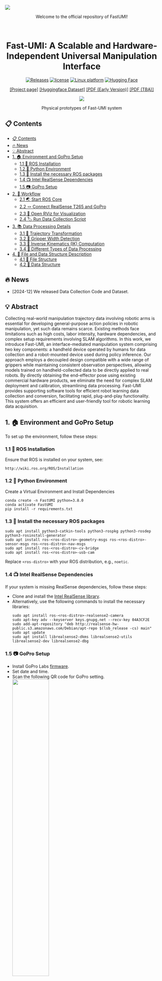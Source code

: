 ![](docs/fastumi-data.png)

<p align="center">
Welcome to the official repository of FastUMI!
</p>

<br>
<p align="center">
<h1 align="center"><strong>Fast-UMI: A Scalable and Hardware-Independent Universal Manipulation Interface</strong></h1>
</p>

<div id="top" align="center">

[![Releases](https://img.shields.io/github/release/Zhefan-Xu/CERLAB-UAV-Autonomy.svg)]([https://github.com/Zhefan-Xu/CERLAB-UAV-Autonomy/releases](https://github.com/zxzm-zak/AlignBot/blob/main/README.md))
[![license](https://img.shields.io/badge/License-MIT-green.svg)](https://opensource.org/licenses/MIT) 
[![Linux platform](https://img.shields.io/badge/platform-linux--64-orange.svg)](https://releases.ubuntu.com/20.04/)
[![Hugging Face](https://img.shields.io/badge/Hugging%20Face-FastUMI_Data-blue.svg)](https://huggingface.co/datasets/cpa2001/FastUMI_Data)

[[Project page]](https://fastumi.com/)
[[Huggingface Dataset]](https://huggingface.co/datasets/IPEC-COMMUNITY/FastUMI-Data)
[[PDF (Early Version)]](https://arxiv.org/abs/2409.19499)
[[PDF (TBA)]](https://fastumi.com/)

![](docs/fastumi.jpg)

Physical prototypes of Fast-UMI system

</div>

## 📋 Contents

- [📋 Contents](#-contents)
- [🔥 News](#-news)
- [💡 Abstract](#-abstract)
- [1. 🏠 Environment and GoPro Setup](#1--environment-and-gopro-setup)
  - [1.1 🚀 ROS Installation](#11--ros-installation)
  - [1.2 🔭 Python Environment](#12--python-environment)
  - [1.3 🛒 Install the necessary ROS packages](#13--install-the-necessary-ros-packages)
  - [1.4 📺 Intel RealSense Dependencies](#14--intel-realsense-dependencies)
  - [1.5 📷 GoPro Setup](#15--gopro-setup)
- [2. 📝 Workflow](#2--workflow)
  - [2.1 🌏 Start ROS Core](#21--start-ros-core)
  - [2.2 🪢 Connect RealSense T265 and GoPro](#22--connect-realsense-t265-and-gopro)
  - [2.3 🎇 Open RViz for Visualization](#23--open-rviz-for-visualization)
  - [2.4 🏷️ Run Data Collection Script](#24-️-run-data-collection-script)
- [3. 📚 Data Processing Details](#3--data-processing-details)
  - [3.1 🤝 Trajectory Transformation](#31--trajectory-transformation)
  - [3.2 📸 Gripper Width Detection](#32--gripper-width-detection)
  - [3.3 🏹 Inverse Kinematics (IK) Computation](#33--inverse-kinematics-ik-computation)
  - [3.4 🎄 Different Types of Data Processing](#34--different-types-of-data-processing)
- [4. 📠 File and Data Structure Description](#4--file-and-data-structure-description)
  - [4.1 📖 File Structure](#41--file-structure)
  - [4.2 📜 Data Structure](#42--data-structure)


## 🔥 News
- [2024-12] We released Data Collection Code and Dataset.

## 💡 Abstract

Collecting real-world manipulation trajectory data involving robotic arms is essential for developing general-purpose action policies in robotic manipulation, yet such data remains scarce. Existing methods face limitations such as high costs, labor intensity, hardware dependencies, and complex setup requirements involving SLAM algorithms. In this work, we introduce Fast-UMI, an interface-mediated manipulation system comprising two key components: a handheld device operated by humans for data collection and a robot-mounted device used during policy inference. Our approach employs a decoupled design compatible with a wide range of grippers while maintaining consistent observation perspectives, allowing models trained on handheld-collected data to be directly applied to real robots. By directly obtaining the end-effector pose using existing commercial hardware products, we eliminate the need for complex SLAM deployment and calibration, streamlining data processing. Fast-UMI provides supporting software tools for efficient robot learning data collection and conversion, facilitating rapid, plug-and-play functionality. This system offers an efficient and user-friendly tool for robotic learning data acquisition.


## 1. 🏠 Environment and GoPro Setup

To set up the environment, follow these steps:

### 1.1 🚀 ROS Installation  

Ensure that ROS is installed on your system, see:
    
    http://wiki.ros.org/ROS/Installation

### 1.2 🔭 Python Environment

Create a Virtual Environment and Install Dependencies

    conda create -n FastUMI python=3.8.0
    conda activate FastUMI
    pip install -r requirements.txt

### 1.3 🛒 Install the necessary ROS packages

    sudo apt install python3-catkin-tools python3-rospkg python3-rosdep python3-rosinstall-generator
    sudo apt install ros-<ros-distro>-geometry-msgs ros-<ros-distro>-sensor-msgs ros-<ros-distro>-nav-msgs
    sudo apt install ros-<ros-distro>-cv-bridge
    sudo apt install ros-<ros-distro>-usb-cam

Replace `<ros-distro>` with your ROS distribution, e.g., `noetic`.

### 1.4 📺 Intel RealSense Dependencies
If your system is missing RealSense dependencies, follow these steps:
- Clone and install the [Intel RealSense library](https://github.com/IntelRealSense/librealsense).
- Alternatively, use the following commands to install the necessary libraries:
  ```
  sudo apt install ros-<ros-distro>-realsense2-camera
  sudo apt-key adv --keyserver keys.gnupg.net --recv-key 04A3CF2E
  sudo add-apt-repository "deb http://realsense-hw-public.s3.amazonaws.com/Debian/apt-repo $(lsb_release -cs) main"
  sudo apt update
  sudo apt install librealsense2-dkms librealsense2-utils librealsense2-dev librealsense2-dbg
  ```

### 1.5 📷 GoPro Setup
* Install GoPro Labs [firmware](https://gopro.github.io/labs/).
* Set date and time.
* Scan the following QR code for GoPro setting.
<br><img width="50%" src="camera_setting_code.jpg">
---

## 2. 📝 Workflow

### 2.1 🌏 Start ROS Core
Start the ROS master node:

    roscore

### 2.2 🪢 Connect RealSense T265 and GoPro
Launch the RealSense and USB camera nodes:

    roslaunch realsense2_camera rs_t265.launch
    roslaunch usb_cam usb_cam-test.launch

### 2.3 🎇 Open RViz for Visualization
Launch RViz:

    rviz

- Add **Odometry** and **Image** topics to visualize the data from the RealSense and GoPro cameras.

### 2.4 🏷️ Run Data Collection Script
- Update the data saving path in the script.
- Run the data collection script:

      python data_collection.py

Alternatively, use the provided shell script.

---

## 3. 📚 Data Processing Details
### 3.1 🤝 Trajectory Transformation
- The raw data consists of the RealSense T265 trajectory.
- An **offset** is added to transform the T265 trajectory into the TCP (Tool Center Point) trajectory.
- Coordinate transformations are applied during this process to map the T265 trajectory to the TCP trajectory.
- The `offset` field in the `config.json` file contains the offsets for the T265 to TCP transformation in the x-axis and z-axis directions.

### 3.2 📸 Gripper Width Detection
- The gripper width is detected using ArUco markers attached to the gripper.
- If any frame fails to detect all the markers, the gripper width is interpolated to ensure complete data.
- The `distances` field in the `config.json` file contains the maximum and minimum pixel distances of the markers in the image (`marker_max` and `marker_min`), as well as the actual maximum gripper width of the robot (`gripper_max`).

### 3.3 🏹 Inverse Kinematics (IK) Computation
- A simple IK computation is implemented to convert TCP data into the corresponding absolute joint angles of the robot arm, which facilitates ACT model training.
- To calculate IK, the distance from the TCP to the flange must be obtained. The `distances` field in the `config.json` file includes this distance as `flange_to_tcp`.

### 3.4 🎄 Different Types of Data Processing
- To accommodate different types of algorithms, the scripts `data_processing_to_joint.py` and `data_processing_to_tcp.py` provide methods for generating the absolute joint angles and TCP data of the robot arm, respectively.
- To ensure compatibility with other UMI-Like datasets and facilitate adaptation to **Diffusion Policy**, we provide the script `data_processing_tcp_to_dp.py` to convert TCP data from HDF5 format into **Zarr** as the container for training datasets. Zarr is similar to HDF5 but offers better flexibility in terms of storage backends, chunking, compression, and parallel access.

## 4. 📠 File and Data Structure Description

### 4.1 📖 File Structure

The file structure generated by the `data_collection.py` script is as follows:

```plaintext
data_dir/
└── dataset/
    └── <task>/
        ├── camera/
        │   ├── temp_video_0.mp4
        │   ├── temp_video_1.mp4
        │   ├── ...
        │   └── images/
        │       ├── 0.jpg
        │       ├── 1.jpg
        │       └── ...
        ├── csv/
        │   ├── temp_trajectory.csv
        │   ├── temp_video_timestamps.csv
        │   ├── frame_timestamps.csv
        │   └── ...
        ├── states.csv
        ├── episode_0.hdf5
        ├── episode_1.hdf5
        └── ... 
```

### 4.2 📜 Data Structure

Below are detailed descriptions of each file generated by `data_collection.py`:

- hdf5

  Purpose: Each HDF5 file corresponds to a single episode and encapsulates both observational data and actions. Below is the hierarchical structure of the HDF5 file:

  ```plaintext
  episode_<idx>.hdf5
  ├── observations/
  │   ├── images/
  │   │   └── <camera_name_1> (Dataset)
  │   └── qpos (Dataset)
  ├── action (Dataset)
  └── attributes/
      └── sim = False
  ```

  Attributes:
  - sim
    - Type: Boolean
    - Value: False
    - Description: Indicates whether the data was recorded in simulation (True) or real-world (False).
  
  Groups and Datasets
  - observations/
    - images/
      - Description: Stores image data from camera.
      - Datasets:
        - front
        - Type: Dataset containing image arrays.
        - Shape: (num_frames, height=1920, width=1080, channels=3)
        - Data Type: uint8
        - Compression: gzip with compression level 4.
    - qpos
      - Type: Dataset
      - Shape: (num_timesteps, 7)
      - Description: Stores position and orientation data for each timestep.
      - Columns: [Pos X, Pos Y, Pos Z, Q_X, Q_Y, Q_Z, Q_W]
  - action
    - Type: Dataset
    - Shape: (num_timesteps, 7)
    - Description: Stores action data corresponding to each timestep. In this script, actions mirror the qpos data.
    - Columns: [Pos X, Pos Y, Pos Z, Q_X, Q_Y, Q_Z, Q_W]

- states.csv

  Purpose: Logs state information including positions and orientations over time for all episodes.

  Columns:
    | Column Name          | Description                                      |
    |----------------------|--------------------------------------------------|
    | Index                | Sequential index of the state entry              |
    | Start Time           | Epoch time when the episode started              |
    | Trajectory Timestamp | Timestamp of the trajectory data                 |
    | Frame Timestamp      | Timestamp of the corresponding video frame       |
    | Pos X, Pos Y, Pos Z  | Position coordinates in 3D space (meters)        |
    | Q_X, Q_Y, Q_Z, Q_W   | Orientation represented as a quaternion          |

- temp_trajectory.csv

  Purpose: Temporarily stores trajectory data (position and orientation) during an episode.

  Columns:
  | Column Name | Description                               |
  |-------------|-------------------------------------------|
  | Timestamp   | Unix timestamp of the trajectory data      |
  | Pos X       | X-coordinate of position (meters)          |
  | Pos Y       | Y-coordinate of position (meters)          |
  | Pos Z       | Z-coordinate of position (meters)          |
  | Q_X         | X-component of orientation quaternion      |
  | Q_Y         | Y-component of orientation quaternion      |
  | Q_Z         | Z-component of orientation quaternion      |
  | Q_W         | W-component of orientation quaternion      |

- temp_video_timestamps.csv

  Purpose: Temporarily stores timestamps corresponding to each video frame.

  Columns:
  | Column Name | Description                             |
  |-------------|-----------------------------------------|
  | Frame Index | Sequential index of the video frame     |
  | Timestamp   | Unix timestamp when the frame was captured |

- frame_timestamps.csv

  Purpose: Records the timestamp of the first frame for each episode.

  Columns:
  | Column Name   | Description                       |
  |---------------|-----------------------------------|
  | Episode Index | Index of the episode              |
  | Timestamp     | Unix timestamp of the first frame |
